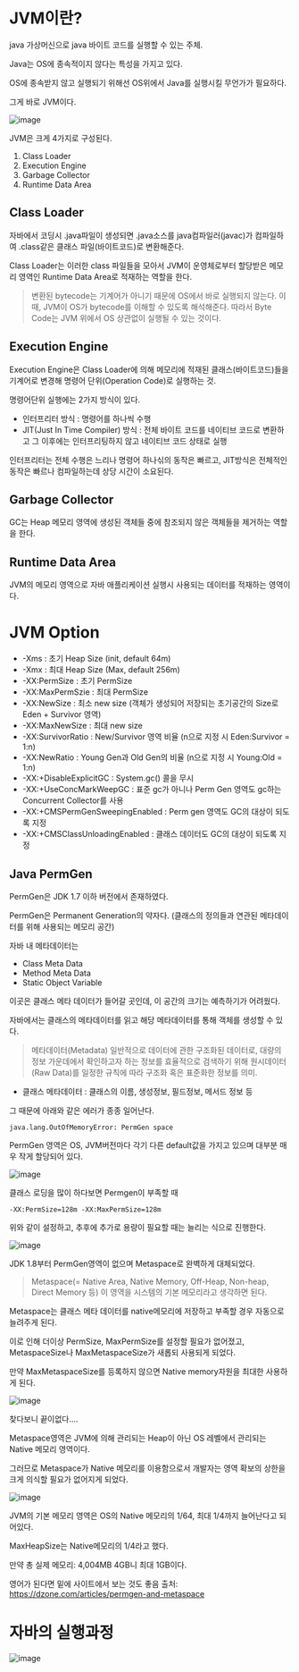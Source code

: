 # JVM이란?
java 가상머신으로 java 바이트 코드를 실행할 수 있는 주체.

Java는 OS에 종속적이지 않다는 특성을 가지고 있다.

OS에 종속받지 않고 실행되기 위해선 OS위에서 Java를 실행시킬 무언가가 필요하다.

그게 바로 JVM이다.

![image](https://user-images.githubusercontent.com/82895809/189648919-8bdbb82d-3969-4de4-a8cf-a21df23a8e21.png)


JVM은 크게 4가지로 구성된다.

1. Class Loader
2. Execution Engine
3. Garbage Collector
4. Runtime Data Area

## Class Loader
자바에서 코딩시 .java파일이 생성되면 .java소스를 java컴파일러(javac)가 컴파일하여 .class같은 클래스 파일(바이트코드)로 변환해준다.

Class Loader는 이러한 class 파일들을 모아서 JVM이 운영체로부터 할당받은 메모리 영역인 Runtime Data Area로 적재하는 역할을 한다.

> 변환된 bytecode는 기계어가 아니기 때문에 OS에서 바로 실행되지 않는다.
> 이 때, JVM이 OS가 bytecode를 이해할 수 있도록 해석해준다. 따라서 Byte Code는 JVM 위에서 OS 상관없이 실행될 수 있는 것이다.

## Execution Engine
Execution Engine은 Class Loader에 의해 메모리에 적재된 클래스(바이트코드)들을 기계어로 변경해 명령어 단위(Operation Code)로 실행하는 것.

명령어단위 실행에는 2가지 방식이 있다.

* 인터프리터 방식 : 명령어를 하나씩 수행
* JIT(Just In Time Compiler) 방식 : 전체 바이트 코드를 네이티브 코드로 변환하고 그 이후에는 인터프리팅하지 않고 네이티브 코드 상태로 실행

인터프리터는 전체 수행은 느리나 명령어 하나싞의 동작은 빠르고, JIT방식은 전체적인 동작은 빠르나 컴파일하는데 상당 시간이 소요된다.

## Garbage Collector
GC는 Heap 메모리 영역에 생성된 객체들 중에 참조되지 않은 객체들을 제거하는 역할을 한다.

## Runtime Data Area
JVM의 메모리 영역으로 자바 애플리케이션 실행시 사용되는 데이터를 적재하는 영역이다.

# JVM Option
* -Xms : 초기 Heap Size (init, default 64m)
* -Xmx : 최대 Heap Size (Max, default 256m)
* -XX:PermSize : 초기 PermSize
* -XX:MaxPermSzie : 최대 PermSize
* -XX:NewSize : 최소 new size (객체가 생성되어 저장되는 초기공간의 Size로 Eden + Survivor 영역)
* -XX:MaxNewSize : 최대 new size
* -XX:SurvivorRatio : New/Survivor 영역 비율 (n으로 지정 시 Eden:Survivor = 1:n)
* -XX:NewRatio : Young Gen과 Old Gen의 비율 (n으로 지정 시 Young:Old = 1:n)
* -XX:+DisableExplicitGC : System.gc() 콜을 무시
* -XX:+UseConcMarkWeepGC : 표준 gc가 아니나 Perm Gen 영역도 gc하는 Concurrent Collector를 사용
* -XX:+CMSPermGenSweepingEnabled : Perm gen 영역도 GC의 대상이 되도록 지정
* -XX:+CMSClassUnloadingEnabled : 클래스 데이터도 GC의 대상이 되도록 지정

## Java PermGen
PermGen은 JDK 1.7 이하 버전에서 존재하였다.

PermGen은 Permanent Generation의 약자다. (클래스의 정의들과 연관된 메타데이터를 위해 사용되는 메모리 공간)

자바 내 메타데이터는 
 * Class Meta Data
 * Method Meta Data
 * Static Object Variable

이곳은 클래스 메타 데이터가 들어갈 곳인데, 이 공간의 크기는 예측하기가 어려웠다.

자바에서는 클래스의 메타데이터를 읽고 해당 메타데이터를 통해 객체를 생성할 수 있다.
 
> 메타데이터(Metadata)
> 일반적으로 데이터에 관한 구조화된 데이터로,
> 대량의 정보 가운데에서 확인하고자 하는 정보를 효율적으로 검색하기 위해
> 원시데이터(Raw Data)를 일정한 규칙에 따라 구조화 혹은 표준화한 정보를 의미.

* 클래스 메타데이터 : 클래스의 이름, 생성정보, 필드정보, 메서드 정보 등

그 때문에 아래와 같은 에러가 종종 일어난다.

```
java.lang.OutOfMemoryError: PermGen space
```
PermGen 영역은 OS, JVM버전마다 각기 다른 default값을 가지고 있으며 대부분 매우 작게 할당되어 있다.

![image](https://user-images.githubusercontent.com/82895809/189651614-bc5b0d28-4002-41c5-a0bc-56ee65c5b59d.png)

클래스 로딩을 많이 하다보면 Permgen이 부족할 때
```
-XX:PermSize=128m -XX:MaxPermSize=128m
```

위와 같이 설정하고, 추후에 추가로 용량이 필요할 때는 늘리는 식으로 진행한다.

![image](https://user-images.githubusercontent.com/82895809/190192404-01ce1c78-2648-42ec-a0c8-8d55f6cce2f1.png)

JDK 1.8부터 PermGen영역이 없으며 Metaspace로 완벽하게 대체되었다.

> Metaspace(= Native Area, Native Memory, Off-Heap, Non-heap, Direct Memory 등)
> 이 영역을 시스템의 기본 메모리라고 생각하면 된다.

Metaspace는 클래스 메타 데이터를 native메모리에 저장하고 부족할 경우 자동으로 늘려주게 된다.

이로 인해 더이상 PermSize, MaxPermSize를 설정할 필요가 없어졌고, MetaspaceSize나 MaxMetaspaceSize가 새롭되 사용되게 되었다.

만약 MaxMetaspaceSize를 등록하지 않으면 Native memory자원을 최대한 사용하게 된다.

![image](https://user-images.githubusercontent.com/82895809/190198372-b3c48e96-a567-4762-b80f-ebade01a73da.png)

찾다보니 끝이없다....

Metaspace영역은 JVM에 의해 관리되는 Heap이 아닌 OS 레벨에서 관리되는 Native 메모리 영역이다.


그러므로 Metaspace가 Native 메모리를 이용함으로서 개발자는 영역 확보의 상한을 크게 의식할 필요가 없어지게 되었다.

![image](https://user-images.githubusercontent.com/82895809/190197966-d111178b-c3e7-4aa9-8c1d-af2846ae7e4d.png)

JVM의 기본 메모리 영역은 OS의 Native 메모리의 1/64, 최대 1/4까지 늘어난다고 되어있다.

MaxHeapSize는 Native메모리의 1/4라고 했다.

만약 총 실제 메모리: 4,004MB 4GB니 최대 1GB이다.

영어가 된다면 밑에 사이트에서 보는 것도 좋음
출처: https://dzone.com/articles/permgen-and-metaspace

# 자바의 실행과정
![image](https://user-images.githubusercontent.com/82895809/190199224-7a34ac98-36af-43b0-8279-8b201082a1ad.png)
